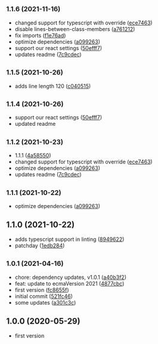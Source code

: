 ## <small>1.1.6 (2021-11-16)</small>

* changed support for typescript with override ([ece7463](https://github.com/entrecode/eslint-config-entrecode/commit/ece7463))
* disable lines-between-class-members ([a761212](https://github.com/entrecode/eslint-config-entrecode/commit/a761212))
* fix imports ([f1e76ad](https://github.com/entrecode/eslint-config-entrecode/commit/f1e76ad))
* optimize dependencies ([a099263](https://github.com/entrecode/eslint-config-entrecode/commit/a099263))
* support our react settings ([50efff7](https://github.com/entrecode/eslint-config-entrecode/commit/50efff7))
* updates readme ([7c9cdec](https://github.com/entrecode/eslint-config-entrecode/commit/7c9cdec))



## <small>1.1.5 (2021-10-26)</small>

* adds line length 120 ([c040515](https://github.com/entrecode/eslint-config-entrecode/commit/c040515))



## <small>1.1.4 (2021-10-26)</small>

* support our react settings ([50efff7](https://github.com/entrecode/eslint-config-entrecode/commit/50efff7))
* updated readme


## <small>1.1.2 (2021-10-23)</small>

* 1.1.1 ([4a58550](https://github.com/entrecode/eslint-config-entrecode/commit/4a58550))
* changed support for typescript with override ([ece7463](https://github.com/entrecode/eslint-config-entrecode/commit/ece7463))
* optimize dependencies ([a099263](https://github.com/entrecode/eslint-config-entrecode/commit/a099263))
* updates readme ([7c9cdec](https://github.com/entrecode/eslint-config-entrecode/commit/7c9cdec))



## <small>1.1.1 (2021-10-22)</small>

* optimize dependencies ([a099263](https://github.com/entrecode/eslint-config-entrecode/commit/a099263))



## 1.1.0 (2021-10-22)

* adds typescript support in linting ([8949622](https://github.com/entrecode/eslint-config-entrecode/commit/8949622))
* patchday ([1edb284](https://github.com/entrecode/eslint-config-entrecode/commit/1edb284))



## <small>1.0.1 (2021-04-16)</small>

* chore: dependency updates, v1.0.1 ([a40b3f2](https://github.com/entrecode/eslint-config-entrecode/commit/a40b3f2))
* feat: update to ecmaVersion 2021 ([4877cbc](https://github.com/entrecode/eslint-config-entrecode/commit/4877cbc))
* first version ([fc8655f](https://github.com/entrecode/eslint-config-entrecode/commit/fc8655f))
* initial commit ([521fc46](https://github.com/entrecode/eslint-config-entrecode/commit/521fc46))
* some updates ([a301c3c](https://github.com/entrecode/eslint-config-entrecode/commit/a301c3c))

## 1.0.0 (2020-05-29)

* first version
